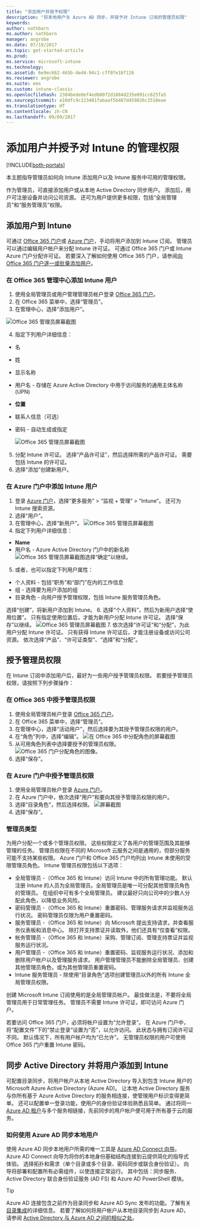 ```yaml
---
title: "添加用户并授予权限"
description: "将本地用户与 Azure AD 同步，并授予对 Intune 订阅的管理员权限"
keywords: 
author: nathbarn
ms.author: nathbarn
manager: angrobe
ms.date: 07/19/2017
ms.topic: get-started-article
ms.prod: 
ms.service: microsoft-intune
ms.technology: 
ms.assetid: 6e9ec662-465b-4ed4-94c1-cff0fe18f126
ms.reviewer: angrobe
ms.suite: ems
ms.custom: intune-classic
ms.openlocfilehash: 2384bede0ef4ed68072d1884d235e091cc625fa5
ms.sourcegitcommit: e10dfc9c123401fabaaf5b487d459826c1510eae
ms.translationtype: HT
ms.contentlocale: zh-CN
ms.lasthandoff: 09/09/2017
---
```

# <a name="add-users-and-give-administrative-permission-to-intune"></a>添加用户并授予对 Intune 的管理权限

[!INCLUDE[both-portals](./includes/note-for-both-portals.md)]

本主题指导管理员如何向 Intune 添加用户以及 Intune 服务中可用的管理权限。

作为管理员，可直接添加用户或从本地 Active Directory 同步用户。 添加后，用户可注册设备并访问公司资源。 还可为用户提供更多权限，包括“全局管理员”和“服务管理员”权限。

## <a name="add-users-to-intune"></a>添加用户到 Intune
可通过 [Office 365 门户](https://www.office.com/signin)或 [Azure 门户](https://portal.azure.com/#blade/Microsoft_Intune_DeviceSettings/ExtensionLandingBlade/overview)，手动将用户添加到 Intune 订阅。 管理员可以通过编辑用户帐户来分配 Intune 许可证。 可通过 Office 365 门户或 Intune Azure 门户分配许可证。 若要深入了解如何使用 Office 365 门户，请参阅[向 Office 365 门户逐一或批量添加用户](https://support.office.com/article/Add-users-individually-or-in-bulk-to-Office-365-Admin-Help-1970f7d6-03b5-442f-b385-5880b9c256ec)。

### <a name="add-intune-users-in-the-office-365-admin-center"></a>在 Office 365 管理中心添加 Intune 用户
1. 使用全局管理员或用户管理管理员帐户登录 [Office 365 门户](https://www.office.com/signin)。
2. 在 Office 365 菜单中，选择“管理员”。
3. 在管理中心，选择“添加用户”。

  ![Office 365 管理员屏幕截图](media/office-add-user.png)

4. 指定下列用户详细信息：
  - 名
  - 姓
  - 显示名称
  - 用户名 - 存储在 Azure Active Directory 中用于访问服务的通用主体名称 (UPN)
  - **位置**
  - 联系人信息（可选）
  - 密码 - 自动生成或指定

     ![Office 365 管理员屏幕截图](media/office-add-user-details.png)

5. 分配 Intune 许可证。 选择“产品许可证”，然后选择所需的产品许可证。 需要包括 Intune 的许可证。
6. 选择“添加”创建新用户。

### <a name="add-intune-users-in-the-azure-portal"></a>在 Azure 门户中添加 Intune 用户
1. 登录 [Azure 门户](https://portal.azure.com)，选择“更多服务” > “监视 + 管理” > “Intune”。 还可为 Intune 搜索资源。
2. 选择“用户”。
3. 在管理中心，选择“新用户”。
  ![Office 365 管理员屏幕截图](media/intune-add-user.png)
4. 指定下列用户详细信息：
  - **Name**
  - 用户名 - Azure Active Directory 门户中的新名称 ![Office 365 管理员屏幕截图](media/intune-add-user-info.png)选择“确定”以继续。
5. 或者，也可以指定下列用户属性：
  - 个人资料 - 包括“职务”和“部门”在内的工作信息
  -  组 - 选择要为用户添加的组
  - 目录角色 - 向用户授予管理权限，包括 Intune 服务管理员角色。

  选择“创建”，将新用户添加到 Intune。
6. 选择“个人资料”，然后为新用户选择“使用位置”。 只有指定使用位置后，才能为新用户分配 Intune 许可证。 选择“保存”以继续。
    ![Office 365 管理员屏幕截图](media/intune-add-user-loc.png)
7. 依次选择“许可证”和“分配”，为此用户分配 Intune 许可证。 只有获得 Intune 许可证后，才能注册设备或访问公司资源。 依次选择“产品”、“许可证类型”、“选择”和“分配”。

## <a name="grant-admin-permissions"></a>授予管理员权限

在 Intune 订阅中添加用户后，最好为一些用户授予管理员权限。  若要授予管理员权限，请按照下列步骤操作：

### <a name="give-admin-permissions-in-office-365"></a>在 Office 365 中授予管理员权限
1. 使用全局管理员帐户登录 [Office 365 门户](https://www.office.com/signin)。
2. 在 Office 365 菜单中，选择“管理员”。
3. 在管理中心，选择“活动用户”，然后选择要为其授予管理员权限的用户。
4. 在“角色”列中，选择“编辑”。
  ![在 Office 365 中分配角色的屏幕截图](./media/office-assign-roles-open.png)
5. 从可用角色列表中选择要授予的管理员权限。
![Office 365 门户分配角色的图像。](./media/office-assign-roles.png)
6. 选择“保存”。

### <a name="give-admin-permissions-in-the-azure-portal"></a>在 Azure 门户中授予管理员权限
1. 使用全局管理员帐户登录 [Azure 门户](https://www.office.com/signin)。
2. 在 Azure 门户中，依次选择“用户”和要向其授予管理员权限的用户。
3. 选择“目录角色”，然后选择权限。
  ![屏幕截图](./media/add-intune-directory-role.png)
4. 选择“保存”。

### <a name="types-of-administrators"></a>管理员类型

为用户分配一个或多个管理员权限。 这些权限定义了各用户的管理范围及其能够管理的任务。 管理员权限在不同的 Microsoft 云服务之间是通用的，但部分服务可能不支持某些权限。 Azure 门户和 Office 365 门户均列出 Intune 未使用的受限管理员角色。 Intune 管理员权限包括以下选项：

- 全局管理员 -（Office 365 和 Intune）访问 Intune 中的所有管理功能。 默认注册 Intune 的人员为全局管理员。全局管理员是唯一可分配其他管理员角色的管理员。 在组织中可有多个全局管理员。 建议最好只向公司中的少数人分配此角色，以降低业务风险。
- 密码管理员 -（Office 365 和 Intune）重置密码、管理服务请求并监视服务运行状况。 密码管理员仅限为用户重置密码。
- 服务管理员 -（Office 365 和 Intune）向 Microsoft 提出支持请求，并查看服务仪表板和消息中心。 除打开支持票证并读取外，他们还具有“仅查看”权限。
- 帐务管理员 -（Office 365 和 Intune）采购、管理订阅、管理支持票证并监视服务运行状况。
- 用户管理员 -（Office 365 和 Intune）重置密码、监视服务运行状况、添加和删除用户帐户以及管理服务请求。 用户管理管理员不能删除全局管理员、创建其他管理员角色，或为其他管理员重置密码。
- Intune 服务管理员 - 除使用“目录角色”选项创建管理员以外的所有 Intune 全局管理员权限。

创建 Microsoft Intune 订阅使用的是全局管理员帐户。 最佳做法是，不要将全局管理员用于日常管理任务。 管理员不需要 Intune 许可证，即可访问 Azure 门户。 

若要访问 Office 365 门户，必须将帐户设置为“允许登录”。 在 Azure 门户中，将“配置文件”下的“禁止登录”设置为“否”，以允许访问。 此状态与拥有订阅许可证不同。 默认情况下，所有用户帐户均为“已允许”。 无管理员权限的用户可使用 Office 365 门户重置 Intune 密码。

## <a name="sync-active-directory-and-add-users-to-intune"></a>同步 Active Directory 并将用户添加到 Intune
可配置目录同步，将用户帐户从本地 Active Directory 导入到包含 Intune 用户的 Microsoft Azure Active Directory (Azure AD)。 让本地 Active Directory 服务与你所有基于 Azure Active Directory 的服务相连接，使管理用户标识变得更简单。 还可以配置单一登录功能，使用户的身份验证体验熟悉且简单。 通过将同一 [Azure AD 租户](https://azure.microsoft.com/documentation/articles/active-directory-aadconnect/)与多个服务相链接，先前同步的用户帐户便可用于所有基于云的服务。

### <a name="how-to-sync-on-premises-users-with-azure-ad"></a>如何使用 Azure AD 同步本地用户
使用 Azure AD 同步本地用户所需的唯一工具是 [Azure AD Connect 向导](https://www.microsoft.com/download/details.aspx?id=47594)。 Azure AD Connect 向导为将你的本地身份基础结构连接到云提供简化的指导式体验。  选择拓扑和需求（单个目录或多个目录、密码同步或联合身份验证）。 向导将部署和配置所有必需组件，以使连接正常运行。 其中包括：同步服务、Active Directory 联合身份验证服务 (AD FS) 和 Azure AD PowerShell 模块。

> [!TIP]
> Azure AD 连接包含之前作为目录同步和 Azure AD Sync 发布的功能。了解有关[目录集成](http://technet.microsoft.com/library/jj573653.aspx)的详细信息。 若要了解如何将用户帐户从本地目录同步到 Azure AD，请参阅 [Active Directory 与 Azure AD 之间的相似之处](http://technet.microsoft.com/library/dn518177.aspx)。
